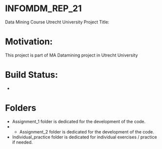 # INFOMDM_REP_21
 Data Mining Course Utrecht University
Project Title: 
# Motivation:
This project is part of MA Datamining project in Utrecht University
# Build Status:
-
# Folders
- Assignment_1 folder is dedicated for the development of the code.
- - Assignment_2 folder is dedicated for the development of the code.
- Individual_practice folder is dedicated for individual exercises / practice if needed.
